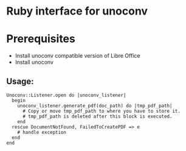 # Ruby interface for unoconv

# Prerequisites

* Install unoconv compatible version of Libre Office
* Install unoconv

## Usage:
```
Unoconv::Listener.open do |unoconv_listener|
  begin
    unoconv_listener.generate_pdf(doc_path) do |tmp_pdf_path|
      # Copy or move tmp_pdf_path to where you have to store it.
      # tmp_pdf_path is deleted after this block is executed.
    end
  rescue DocumentNotFound, FailedToCreatePDF => e
    # handle exception
  end
end
```
